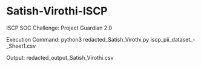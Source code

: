 # Satish-Virothi-ISCP
ISCP SOC Challenge: Project Guardian 2.0

Execution Command:
python3 redacted_Satish_Virothi.py iscp_pii_dataset_-_Sheet1.csv

Output:
redacted_output_Satish_Virothi.csv
